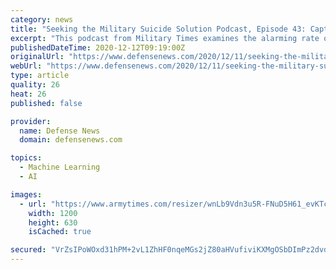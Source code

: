 ```yaml
---
category: news
title: "Seeking the Military Suicide Solution Podcast, Episode 43: Capt. Michael Kanaan, AI and machine learning in suicide prevention"
excerpt: "This podcast from Military Times examines the alarming rate of military and veterans suicide, offering new insights based on research and effective clinical and peer support practices in suicide prevention."
publishedDateTime: 2020-12-12T09:19:00Z
originalUrl: "https://www.defensenews.com/2020/12/11/seeking-the-military-suicide-solution-podcast-episode-43-capt-michael-kanaan-ai-and-machine-learning-in-suicide-prevention/"
webUrl: "https://www.defensenews.com/2020/12/11/seeking-the-military-suicide-solution-podcast-episode-43-capt-michael-kanaan-ai-and-machine-learning-in-suicide-prevention/"
type: article
quality: 26
heat: 26
published: false

provider:
  name: Defense News
  domain: defensenews.com

topics:
  - Machine Learning
  - AI

images:
  - url: "https://www.armytimes.com/resizer/wnLb9Vdn3u5R-FNuD5H61_evKTc=/1200x630/filters:quality(100)/cloudfront-us-east-1.images.arcpublishing.com/mco/HBCHW6AHCNADVJKOF57IL2WL6Q.jpg"
    width: 1200
    height: 630
    isCached: true

secured: "VrZsIPoWOxd31hPM+2vL1ZhHF0nqeMGs2jZ80aHVufiviKXMgOSbDImPz2dvdqzE98wfuHQZ0ZoIMOIHBS/PYOnqs49P6vFC5sBx+8eRPLPE1KT9hBclvSvkmiOngkhAoC4GUEMYBG+bR/FYZrgrCVy8E1nNKKdDVZx9fDawzkrEZk1b4Ce1K3DtCtqY0+5tlg1LgdV7KQQ4Ueb+oQ4opZkQC81TSwczCTYjBM7kTL9OjE/uo5maqLm88cuX+wtwkrLPmkXM+FVY0CxE7pcjThgry2JjhALI4/LCuup5FNKagLzPkseomCAIaT194zoMoXhsPvJFqDm+IDvhXj/8EsutcqGAxqJS6iHBkHL69do=;mkK/y0b7axpvpMe4wHwZIA=="
---
```


